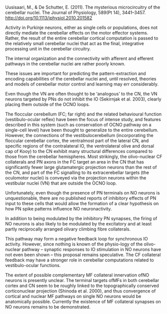 Uusisaari, M., & De Schutter, E. (2011). The mysterious microcircuitry of the cerebellar nuclei. The Journal of Physiology, 589(Pt 14), 3441–3457. http://doi.org/10.1113/jphysiol.2010.201582

Activity in Purkinje neurons, either as single cells or populations, does not directly mediate the cerebellar effects on the motor effector systems. Rather, the result of the entire cerebellar cortical computation is passed to the relatively small cerebellar nuclei that act as the final, integrative processing unit in the cerebellar circuitry.

The internal organization and the connectivity with afferent and efferent pathways in the cerebellar nuclei are rather poorly known.

These issues are important for predicting the pattern-extraction and encoding capabilities of the cerebellar nuclei and, until resolved, theories and models of cerebellar motor control and learning may err considerably.

Even though the VN are often thought to be ‘analogous’ to the CN, the VN neurons targeted by PNs do not inhibit the IO (Sekirnjak et al. 2003), clearly placing them outside of the OCNO loops.

The floccular cerebellum (FC; far right) and the related behavioural function (vestibulo-ocular reflex) have been the focus of intense study, and features described in this system (such as conservation of OCNO pathway on a single-cell level) have been thought to generalize to the entire cerebellum. However, the connections of the vestibulocerebellum (incorporating the floccular cerebellar cortex, the ventralmost part of the lateral CN, and specific regions of the contralateral IO, the ventrolateral olive and dorsal cap of Kooy) to the CN exhibit many structural differences compared to those from the cerebellar hemispheres.
Most strikingly, the olivo-nuclear CF collaterals and PN axons in the FC target an area in the CN that has significantly fewer large glutamatergic projection neurons than the rest of the CN, and part of the FC signalling to its extracerebellar targets (the oculomotor nuclei) is conveyed via the projection neurons within the vestibular nuclei (VN) that are outside the OCNO loop.

Unfortunately, even though the presence of PN terminals on NO neurons is unquestionable, there are no published reports of inhibitory effects of PN input to these cells that would allow the formation of a clear hypothesis on how PN spike patterns influence NO neuronactivity.

In addition to being modulated by the inhibitory PN synapses, the firing of NO neurons is also likely to be modulated by the excitatory and at least partly reciprocally arranged olivary climbing fibre collaterals.

This pathway may form a negative feedback loop for synchronous IO activity. However, since nothing is known of the physio-logy of the olivo-nuclear pathway – synaptic responses to IO stimulation in NO neurons have not even been shown – this proposal remains speculative. The CF collateral feedback may have a stronger role in cerebellar computations related to vestibulo-ocular functions.

The extent of possible complementary MF collateral innervation ofNO neurons is presently unclear. The terminal targets ofMFs in both cerebellar cortex and CN seem to be roughly linked to the topographically conserved corticonuclear projection (Shinoda et al. 2000), and thus convergence of cortical and nuclear MF pathways on single NO neurons would be anatomically possible. Currently the existence of MF collateral synapses on NO neurons remains to be demonstrated.